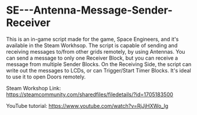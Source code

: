 # SE---Antenna-Message-Sender-Receiver
This is an in-game script made for the game, Space Engineers, and it's available in the Steam Workhsop. The script is capable of sending and receiving messages to/from other grids remotely, by using Antennas. You can send a message to only one Receiver Block, but you can receive a message from multiple Sender Blocks. On the Receiving Side, the script can write out the messages to LCDs, or can Trigger/Start Timer Blocks. It's ideal to use it to open Doors remotely.

Steam Workshop Link: https://steamcommunity.com/sharedfiles/filedetails/?id=1705183500

YouTube tutorial: https://www.youtube.com/watch?v=RjJjHXWo_lg
